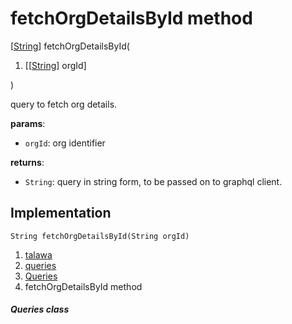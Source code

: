 
<div>

# fetchOrgDetailsById method

</div>


[[String](https://api.flutter.dev/flutter/dart-core/String-class.html)]
fetchOrgDetailsById(

1.  [[[String](https://api.flutter.dev/flutter/dart-core/String-class.md)]
    orgId]

)



query to fetch org details.

**params**:

-   `orgId`: org identifier

**returns**:

-   `String`: query in string form, to be passed on to graphql client.



## Implementation

``` language-dart
String fetchOrgDetailsById(String orgId) 
```







1.  [talawa](../../index.md)
2.  [queries](../../utils_queries/)
3.  [Queries](../../utils_queries/Queries-class.md)
4.  fetchOrgDetailsById method

##### Queries class







